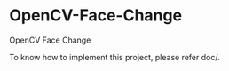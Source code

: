 # OpenCV-Face-Change
OpenCV Face Change 

To know how to implement this project, please refer doc/.
